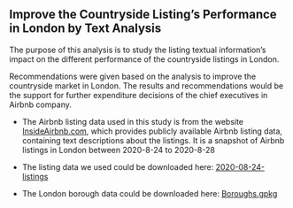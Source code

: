 ## Improve the Countryside Listing’s Performance in London by Text Analysis
The purpose of this analysis is to study the listing textual information’s impact on the different performance of the countryside listings in London.

Recommendations were given based on the analysis to improve the countryside market in London. The results and recommendations would be the support for further expenditure decisions of the chief executives in Airbnb company.

* The Airbnb listing data used in this study is from the website [InsideAirbnb.com](http://insideairbnb.com/get-the-data.html), which provides publicly available Airbnb listing data, containing text descriptions about the listings. It is a snapshot of Airbnb listings in London between 2020-8-24 to 2020-8-28

* The listing data we used could be downloaded here: [2020-08-24-listings](https://github.com/jreades/i2p/raw/master/data/src/2020-08-24-listings.csv.gz)

* The London borough data could be downloaded here: [Boroughs.gpkg](https://github.com/jreades/fsds/raw/master/data/src/Boroughs.gpkg)
